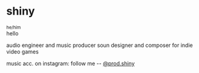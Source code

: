 # shiny
<sup>he/him</sup>  
hello

audio engineer and music producer
soun designer and composer for indie video games
  
music acc. on instagram: 
follow me -- [@prod.shiny](https://www.instagram.com/prod.shiny/)  

<!--
**shinypetz/shinypetz** is a ✨ _special_ ✨ repository because its `README.md` (this file) appears on your GitHub profile.

Here are some ideas to get you started:

- 🔭 I’m currently working on ...
- 🌱 I’m currently learning ...
- 👯 I’m looking to collaborate on ...
- 🤔 I’m looking for help with ...
- 💬 Ask me about ...
- 📫 How to reach me: ...
- 😄 Pronouns: ...
- ⚡ Fun fact: ...
-->
